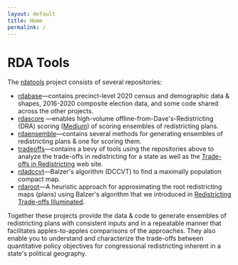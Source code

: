 ```yaml
---
layout: default
title: Home
permalink: /
---
```

# RDA Tools

The [rdatools](https://github.com/orgs/rdatools/repositories) project 
consists of several repositories:

-   [rdabase](https://github.com/rdatools/rdabase)&#8212;contains precinct-level 
    2020 census and demographic data &amp; shapes,
    2016-2020 composite election data, and
    some code shared across the other projects.
-   [rdascore](https://github.com/rdatools/rdascore)
    &#8212;enables high-volume offline-from-Dave's-Redistricting (DRA) scoring 
    ([Medium](https://medium.com/dra-2020/high-volume-offline-scoring-of-plans-2f54dae48d1b))
    of scoring ensembles of redistricting plans.
-   [rdaensemble](https://github.com/rdatools/rdaensemble)&#8212;contains several methods 
    for generating ensembles of redistricting plans &amp; one for scoring them.
-   [tradeoffs](https://github.com/rdatools/tradeoffs)&#8212;contains a bevy of tools using the repositories above
    to analyze the trade-offs in redistricting for a state as well as 
    the [Trade-offs in Redistricting](https://rdatools.github.io/tradeoffs/) web site.
-   [rdadccvt](https://github.com/rdatools/rdadccvt)&#8212;Balzer's algorithm (DCCVT) 
    to find a maximally population compact map.
-   [rdaroot](https://github.com/rdatools/rdaroot)&#8212;A heuristic approach for 
    approximating the root redistricting maps (plans) using Balzer's algorithm
    that we introduced in [Redistricting Trade-offs Illuminated](https://alecramsay.github.io/pg/).

Together these projects provide the data &amp; code to generate ensembles
of redistricting plans with consistent inputs and in a repeatable manner
that facilitates apples-to-apples comparisons of the approaches.
They also enable you to understand and characterize the trade-offs between 
quantitative policy objectives for congressional redistricting
inherent in a state's political geography.